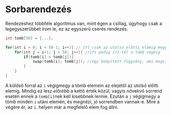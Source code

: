 # Sorbarendezés

Rendezéshez többféle algoritmus van, mint égen a csillag, úgyhogy csak a legegyszerűbbet írom le, ez az egyszerű cserés rendezés.

```cpp
int tomb[50] = {...};

for(int i = 0; i < 50-1; i++){ // itt csak az utolsó előtti elemig megyünk
    for(int j = i+1; j < 50; j++){ //itt pedig i+1-től a tömb végéig
        if(tomb[i] > tomb[j]){
            swap(tomb[i]; tomb[j]); //egy beépített függvény, ami megcseréli a két elem értékét
        }
    }
}
```

A küldső forral az `i` végigmegy a tömb elemein az elejétől az utolsó előtti elemig. Mindig ez lesz *előrébb* a kettő érték közül, vagyis növekvő sorrend esetén ennek a `tomb[i]`nek kell kisebbnek lennie. Ezután a `j` végigmegy a tömb minden `i` utáni elemén, és megnézi, jó sorrendben vannak-e. Mire a végére ér, az `i`. helyen már a megfelelő elem fog állni.